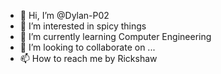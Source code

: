 - 👋 Hi, I’m @Dylan-P02
- 👀 I’m interested in spicy things
- 🌱 I’m currently learning Computer Engineering
- 💞️ I’m looking to collaborate on ...
- 📫 How to reach me by Rickshaw

<!---
Dylan-P02/Dylan-P02 is a ✨ special ✨ repository because its `README.md` (this file) appears on your GitHub profile.
You can click the Preview link to take a look at your changes.
--->
